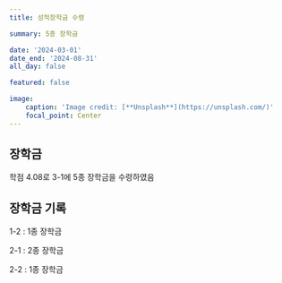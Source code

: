 ```yaml
---
title: 성적장학금 수령

summary: 5종 장학금

date: '2024-03-01'
date_end: '2024-08-31'
all_day: false

featured: false

image:
    caption: 'Image credit: [**Unsplash**](https://unsplash.com/)'
    focal_point: Center
---
```


## 장학금
학점 4.08로 3-1에 5종 장학금을 수령하였음

## 장학금 기록
1-2 : 1종 장학금

2-1 : 2종 장학금

2-2 : 1종 장학금



